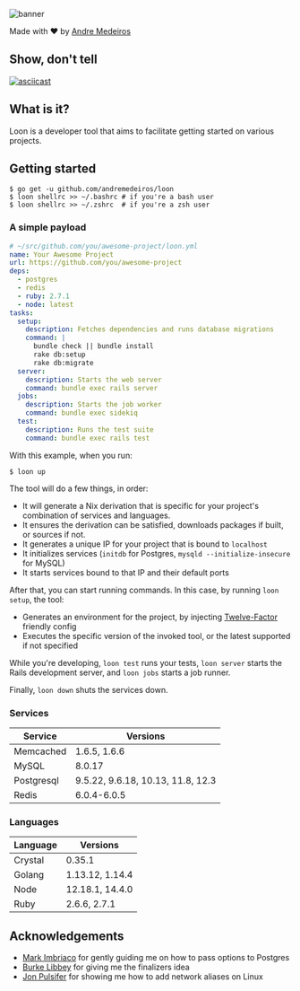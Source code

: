 ![banner](https://user-images.githubusercontent.com/9689/85356663-8035c100-b4dd-11ea-99ec-4e969ccc87e2.png)

Made with :heart: by [Andre Medeiros](https://andre.cool)

## Show, don't tell

[![asciicast](https://asciinema.org/a/3R3uiG2jTnW6Pb1wo6gFwRnah.png)](https://asciinema.org/a/3R3uiG2jTnW6Pb1wo6gFwRnah)

## What is it?

Loon is a developer tool that aims to facilitate getting started on various projects.

## Getting started

```
$ go get -u github.com/andremedeiros/loon
$ loon shellrc >> ~/.bashrc # if you're a bash user
$ loon shellrc >> ~/.zshrc  # if you're a zsh user
```

### A simple payload

```yaml
# ~/src/github.com/you/awesome-project/loon.yml
name: Your Awesome Project
url: https://github.com/you/awesome-project
deps:
  - postgres
  - redis
  - ruby: 2.7.1
  - node: latest
tasks:
  setup:
    description: Fetches dependencies and runs database migrations
    command: |
      bundle check || bundle install
      rake db:setup
      rake db:migrate
  server:
    description: Starts the web server
    command: bundle exec rails server
  jobs:
    description: Starts the job worker
    command: bundle exec sidekiq
  test:
    description: Runs the test suite
    command: bundle exec rails test
```

With this example, when you run:

```
$ loon up
```

The tool will do a few things, in order:

- It will generate a Nix derivation that is specific for your project's combination of services and languages.
- It ensures the derivation can be satisfied, downloads packages if built, or sources if not.
- It generates a unique IP for your project that is bound to `localhost`
- It initializes services (`initdb` for Postgres, `mysqld --initialize-insecure` for MySQL)
- It starts services bound to that IP and their default ports

After that, you can start running commands. In this case, by running `loon setup`, the tool:

- Generates an environment for the project, by injecting [Twelve-Factor](https://12factor.net) friendly config
- Executes the specific version of the invoked tool, or the latest supported if not specified

While you're developing, `loon test` runs your tests, `loon server` starts the Rails development server, and `loon jobs` starts a job runner.

Finally, `loon down` shuts the services down.

### Services

**Service**|**Versions**
-----|-----
Memcached|1.6.5, 1.6.6
MySQL|8.0.17
Postgresql|9.5.22, 9.6.18, 10.13, 11.8, 12.3
Redis|6.0.4-6.0.5

### Languages

**Language**|**Versions**
-----|-----
Crystal|0.35.1
Golang|1.13.12, 1.14.4
Node|12.18.1, 14.4.0
Ruby|2.6.6, 2.7.1

## Acknowledgements

* [Mark Imbriaco](https://github.com/imbriaco) for gently guiding me on how to pass options to Postgres
* [Burke Libbey](https://github.com/burke) for giving me the finalizers idea
* [Jon Pulsifer](https://github.com/j0npulsifer) for showing me how to add network aliases on Linux
